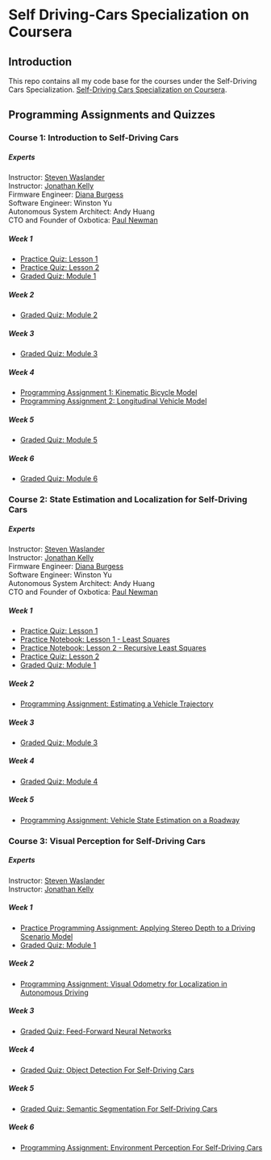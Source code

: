 # Self Driving-Cars Specialization on Coursera

## Introduction
This repo contains all my code base for the courses under the Self-Driving Cars Specialization. [Self-Driving Cars Specialization on Coursera](https://www.coursera.org/specializations/self-driving-cars).

## Programming Assignments and Quizzes

### Course 1: Introduction to Self-Driving Cars

##### Experts
Instructor: [Steven Waslander](https://scholar.google.com/citations?user=jY_Bcd8AAAAJ&hl=en)\
Instructor: [Jonathan Kelly](https://scholar.google.co.in/citations?user=KtSR8_0AAAAJ&hl=en)\
Firmware Engineer: [Diana Burgess ](https://www.linkedin.com/in/dkvandenberg/)\
Software Engineer: Winston Yu\
Autonomous System Architect: Andy Huang\
CTO and Founder of Oxbotica: [Paul Newman](https://uk.linkedin.com/in/paul-newman-13457b15b)

##### Week 1
  - [Practice Quiz: Lesson 1 ](https://github.com/chaitanya-yeole/self-driving-cars-specialization/blob/main/introduction-to-self-driving-cars/W1/Practice%20Quiz%20-%20Lesson%201.pdf)
  - [Practice Quiz: Lesson 2 ](https://github.com/chaitanya-yeole/self-driving-cars-specialization/blob/main/introduction-to-self-driving-cars/W1/Practice%20Quiz%20-%20Lesson%202.pdf)
  - [Graded Quiz: Module 1 ](https://github.com/chaitanya-yeole/self-driving-cars-specialization/blob/main/introduction-to-self-driving-cars/W1/Graded%20Quiz%20-%20Module%201.pdf)

##### Week 2
 - [Graded Quiz: Module 2](https://github.com/chaitanya-yeole/self-driving-cars-specialization/blob/main/introduction-to-self-driving-cars/W2/Graded%20Quiz%20-%20Module%202.pdf)

##### Week 3
 - [Graded Quiz: Module 3](https://github.com/chaitanya-yeole/self-driving-cars-specialization/blob/main/introduction-to-self-driving-cars/W3/Graded%20Quiz%20-%20Module%203.pdf)

##### Week 4 
 - [Programming Assignment 1: Kinematic Bicycle Model](https://github.com/chaitanya-yeole/self-driving-cars-specialization/blob/main/introduction-to-self-driving-cars/W4/Kinematic_Bicycle_Model.ipynb)
 - [Programming Assignment 2: Longitudinal Vehicle Model](https://github.com/chaitanya-yeole/self-driving-cars-specialization/blob/main/introduction-to-self-driving-cars/W4/Longitudinal_Vehicle_Model.ipynb)

##### Week 5
 - [Graded Quiz: Module 5](https://github.com/chaitanya-yeole/self-driving-cars-specialization/blob/main/introduction-to-self-driving-cars/W5/Graded%20Quiz%20-%20Module%205.pdf)

##### Week 6
 - [Graded Quiz: Module 6](https://github.com/chaitanya-yeole/self-driving-cars-specialization/blob/main/introduction-to-self-driving-cars/W6/Graded%20Quiz%20-%20Module%206.pdf)

### Course 2: State Estimation and Localization for Self-Driving Cars

##### Experts
Instructor: [Steven Waslander](https://scholar.google.com/citations?user=jY_Bcd8AAAAJ&hl=en)\
Instructor: [Jonathan Kelly](https://scholar.google.co.in/citations?user=KtSR8_0AAAAJ&hl=en)\
Firmware Engineer: [Diana Burgess ](https://www.linkedin.com/in/dkvandenberg/)\
Software Engineer: Winston Yu\
Autonomous System Architect: Andy Huang\
CTO and Founder of Oxbotica: [Paul Newman](https://uk.linkedin.com/in/paul-newman-13457b15b)

##### Week 1
  - [Practice Quiz: Lesson 1](https://github.com/chaitanya-yeole/self-driving-cars-specialization/blob/main/state-estimation-and-localization-for-self-driving-cars/W1/Practice%20Quiz%20-%20Lesson%201.pdf)
  - [Practice Notebook: Lesson 1 - Least Squares](https://github.com/chaitanya-yeole/self-driving-cars-specialization/blob/main/state-estimation-and-localization-for-self-driving-cars/W1/Practice%20Notebook%20Lesson%201%20-%20Least%20Squares.ipynb)
  - [Practice Notebook: Lesson 2 - Recursive Least Squares](https://github.com/chaitanya-yeole/self-driving-cars-specialization/blob/main/state-estimation-and-localization-for-self-driving-cars/W1/Practice%20Notebook%20Lesson%202%20-%20Recursive%20Least%20Squares.ipynb)
  - [Practice Quiz: Lesson 2](https://github.com/chaitanya-yeole/self-driving-cars-specialization/blob/main/state-estimation-and-localization-for-self-driving-cars/W1/Practice%20Quiz%20-%20Lesson%202.pdf)
  - [Graded Quiz: Module 1](https://github.com/chaitanya-yeole/self-driving-cars-specialization/blob/main/state-estimation-and-localization-for-self-driving-cars/W1/Graded%20Quiz%20-%20Module%201.pdf)

##### Week 2
 - [Programming Assignment: Estimating a Vehicle Trajectory](https://github.com/chaitanya-yeole/self-driving-cars-specialization/blob/main/state-estimation-and-localization-for-self-driving-cars/W2/Estimating_a_Vehicle_Trajectory.ipynb)

##### Week 3
  - [Graded Quiz: Module 3](https://github.com/chaitanya-yeole/self-driving-cars-specialization/blob/main/state-estimation-and-localization-for-self-driving-cars/W3/Graded%20Quiz%20-%20Module%203.pdf)

##### Week 4
  - [Graded Quiz: Module 4](https://github.com/chaitanya-yeole/self-driving-cars-specialization/blob/main/state-estimation-and-localization-for-self-driving-cars/W4/Graded%20Quiz%20-%20Module%204.pdf)

##### Week 5
 - [Programming Assignment: Vehicle State Estimation on a Roadway](https://github.com/chaitanya-yeole/self-driving-cars-specialization/blob/main/state-estimation-and-localization-for-self-driving-cars/W5/final_project/Vehicle_State_Estimation_on_a_Roadway.ipynb)

### Course 3: Visual Perception for Self-Driving Cars

##### Experts
Instructor: [Steven Waslander](https://scholar.google.com/citations?user=jY_Bcd8AAAAJ&hl=en)\
Instructor: [Jonathan Kelly](https://scholar.google.co.in/citations?user=KtSR8_0AAAAJ&hl=en)

##### Week 1
 - [Practice Programming Assignment: Applying Stereo Depth to a Driving Scenario Model](https://github.com/chaitanya-yeole/self-driving-cars-specialization/blob/main/visual-perception-for-self-driving-cars/W1/Applying_Stereo_Depth_to_a_Driving_Scenario_practice_assignment.ipynb)
 - [Graded Quiz: Module 1](https://github.com/chaitanya-yeole/self-driving-cars-specialization/blob/main/visual-perception-for-self-driving-cars/W1/Graded%20Quiz%20-%20Module%201.pdf)

##### Week 2
 - [Programming Assignment: Visual Odometry for Localization in Autonomous Driving ](https://github.com/chaitanya-yeole/self-driving-cars-specialization/blob/main/visual-perception-for-self-driving-cars/W2/visual_odometry_for_localization_in_autonomous_driving.ipynb)

##### Week 3
- [Graded Quiz: Feed-Forward Neural Networks](https://github.com/chaitanya-yeole/self-driving-cars-specialization/blob/main/visual-perception-for-self-driving-cars/W3/Graded%20Quiz%20-%20Feed-Forward%20Neural%20Networks.pdf)

##### Week 4
- [Graded Quiz: Object Detection For Self-Driving Cars](https://github.com/chaitanya-yeole/self-driving-cars-specialization/blob/main/visual-perception-for-self-driving-cars/W4/Graded%20Quiz%20-%20Object%20Detection%20For%20Self-Driving%20Cars.pdf)

##### Week 5
- [Graded Quiz: Semantic Segmentation For Self-Driving Cars](https://github.com/chaitanya-yeole/self-driving-cars-specialization/blob/main/visual-perception-for-self-driving-cars/W5/Graded%20Quiz%20-%20Semantic%20Segmentation%20For%20Self-Driving%20Cars.pdf)

##### Week 6
 - [Programming Assignment: Environment Perception For Self-Driving Cars ](https://github.com/chaitanya-yeole/self-driving-cars-specialization/blob/main/visual-perception-for-self-driving-cars/W6/final_project/Environment%20Perception%20For%20Self-Driving%20Cars%20-%20Learner%20-%20v1.ipynb)
 
 